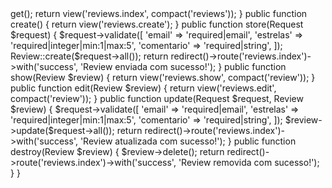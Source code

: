 <?php

namespace App\Http\Controllers;

use App\Models\Review;
use Illuminate\Http\Request;

class ReviewController extends Controller
{
    public function index()
    {
        $reviews = Review::latest()->get();
        return view('reviews.index', compact('reviews'));
    }

    public function create()
    {
        return view('reviews.create');
    }

    public function store(Request $request)
    {
        $request->validate([
            'email' => 'required|email',
            'estrelas' => 'required|integer|min:1|max:5',
            'comentario' => 'required|string',
        ]);

        Review::create($request->all());

        return redirect()->route('reviews.index')->with('success', 'Review enviada com sucesso!');
    }

    public function show(Review $review)
    {
        return view('reviews.show', compact('review'));
    }

    public function edit(Review $review)
    {
        return view('reviews.edit', compact('review'));
    }

    public function update(Request $request, Review $review)
    {
        $request->validate([
            'email' => 'required|email',
            'estrelas' => 'required|integer|min:1|max:5',
            'comentario' => 'required|string',
        ]);

        $review->update($request->all());

        return redirect()->route('reviews.index')->with('success', 'Review atualizada com sucesso!');
    }

    public function destroy(Review $review)
    {
        $review->delete();
        return redirect()->route('reviews.index')->with('success', 'Review removida com sucesso!');
    }
}
